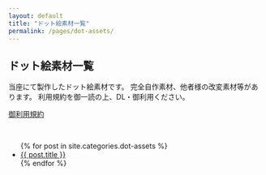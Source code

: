 ```yaml
---
layout: default
title: "ドット絵素材一覧"
permalink: /pages/dot-assets/
---
```


<p><h2>ドット絵素材一覧</h2></p>
当座にて製作したドット絵素材です。  
完全自作素材、他者様の改変素材等があります。  
利用規約を御一読の上、DL・御利用ください。  
  
<a href="{{ site.baseurl }}/pages/LICENSE/">御利用規約</a>

<br>

<ul>
  {% for post in site.categories.dot-assets %}
    <li><a href="{{ site.baseurl }}{{ post.url }}">{{ post.title }}</a></li>
  {% endfor %}
</ul>